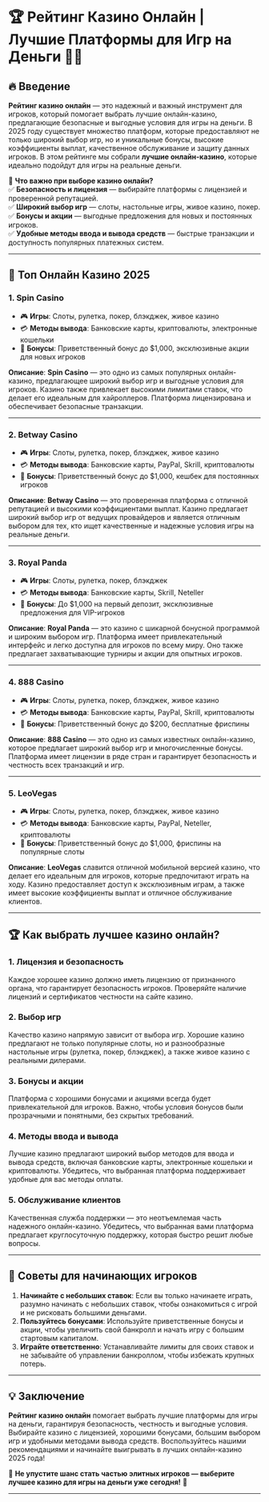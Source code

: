 # 🏆 Рейтинг Казино Онлайн | Лучшие Платформы для Игр на Деньги 🎰💸

## 🔥 Введение

**Рейтинг казино онлайн** — это надежный и важный инструмент для игроков, который помогает выбрать лучшие онлайн-казино, предлагающие безопасные и выгодные условия для игры на деньги. В 2025 году существует множество платформ, которые предоставляют не только широкий выбор игр, но и уникальные бонусы, высокие коэффициенты выплат, качественное обслуживание и защиту данных игроков. В этом рейтинге мы собрали **лучшие онлайн-казино**, которые идеально подойдут для игры на реальные деньги.

💎 **Что важно при выборе казино онлайн?**  
✅ **Безопасность и лицензия** — выбирайте платформы с лицензией и проверенной репутацией.  
✅ **Широкий выбор игр** — слоты, настольные игры, живое казино, покер.  
✅ **Бонусы и акции** — выгодные предложения для новых и постоянных игроков.  
✅ **Удобные методы ввода и вывода средств** — быстрые транзакции и доступность популярных платежных систем.

---

## 🥇 Топ Онлайн Казино 2025

### 1. **Spin Casino**
- 🎮 **Игры**: Слоты, рулетка, покер, блэкджек, живое казино
- 💳 **Методы вывода**: Банковские карты, криптовалюты, электронные кошельки
- 🎁 **Бонусы**: Приветственный бонус до $1,000, эксклюзивные акции для новых игроков

**Описание**: **Spin Casino** — это одно из самых популярных онлайн-казино, предлагающее широкий выбор игр и выгодные условия для игроков. Казино также привлекает высокими лимитами ставок, что делает его идеальным для хайроллеров. Платформа лицензирована и обеспечивает безопасные транзакции.

---

### 2. **Betway Casino**
- 🎮 **Игры**: Слоты, рулетка, покер, блэкджек, живое казино
- 💳 **Методы вывода**: Банковские карты, PayPal, Skrill, криптовалюты
- 🎁 **Бонусы**: Приветственный бонус до $1,000, кешбек для постоянных игроков

**Описание**: **Betway Casino** — это проверенная платформа с отличной репутацией и высокими коэффициентами выплат. Казино предлагает широкий выбор игр от ведущих провайдеров и является отличным выбором для тех, кто ищет качественные и надежные условия игры на реальные деньги.

---

### 3. **Royal Panda**
- 🎮 **Игры**: Слоты, рулетка, покер, блэкджек
- 💳 **Методы вывода**: Банковские карты, Skrill, Neteller
- 🎁 **Бонусы**: До $1,000 на первый депозит, эксклюзивные предложения для VIP-игроков

**Описание**: **Royal Panda** — это казино с шикарной бонусной программой и широким выбором игр. Платформа имеет привлекательный интерфейс и легко доступна для игроков по всему миру. Оно также предлагает захватывающие турниры и акции для опытных игроков.

---

### 4. **888 Casino**
- 🎮 **Игры**: Слоты, рулетка, покер, блэкджек, живое казино
- 💳 **Методы вывода**: Банковские карты, PayPal, Skrill, криптовалюты
- 🎁 **Бонусы**: Приветственный бонус до $200, бесплатные фриспины

**Описание**: **888 Casino** — это одно из самых известных онлайн-казино, которое предлагает широкий выбор игр и многочисленные бонусы. Платформа имеет лицензии в ряде стран и гарантирует безопасность и честность всех транзакций и игр.

---

### 5. **LeoVegas**
- 🎮 **Игры**: Слоты, рулетка, покер, блэкджек, живое казино
- 💳 **Методы вывода**: Банковские карты, PayPal, Neteller, криптовалюты
- 🎁 **Бонусы**: Приветственный бонус до $1,000, фриспины на популярные слоты

**Описание**: **LeoVegas** славится отличной мобильной версией казино, что делает его идеальным для игроков, которые предпочитают играть на ходу. Казино предоставляет доступ к эксклюзивным играм, а также имеет высокие коэффициенты выплат и отличное обслуживание клиентов.

---

## 🏆 Как выбрать лучшее казино онлайн?

### 1. **Лицензия и безопасность**
Каждое хорошее казино должно иметь лицензию от признанного органа, что гарантирует безопасность игроков. Проверяйте наличие лицензий и сертификатов честности на сайте казино.

### 2. **Выбор игр**
Качество казино напрямую зависит от выбора игр. Хорошие казино предлагают не только популярные слоты, но и разнообразные настольные игры (рулетка, покер, блэкджек), а также живое казино с реальными дилерами.

### 3. **Бонусы и акции**
Платформа с хорошими бонусами и акциями всегда будет привлекательной для игроков. Важно, чтобы условия бонусов были прозрачными и понятными, без скрытых требований.

### 4. **Методы ввода и вывода**
Лучшие казино предлагают широкий выбор методов для ввода и вывода средств, включая банковские карты, электронные кошельки и криптовалюты. Убедитесь, что выбранная платформа поддерживает удобные для вас методы оплаты.

### 5. **Обслуживание клиентов**
Качественная служба поддержки — это неотъемлемая часть надежного онлайн-казино. Убедитесь, что выбранная вами платформа предлагает круглосуточную поддержку, которая быстро решит любые вопросы.

---

## 🎯 Советы для начинающих игроков

1. **Начинайте с небольших ставок**: Если вы только начинаете играть, разумно начинать с небольших ставок, чтобы ознакомиться с игрой и не рисковать большими деньгами.
2. **Пользуйтесь бонусами**: Используйте приветственные бонусы и акции, чтобы увеличить свой банкролл и начать игру с большим стартовым капиталом.
3. **Играйте ответственно**: Устанавливайте лимиты для своих ставок и не забывайте об управлении банкроллом, чтобы избежать крупных потерь.

---

## 💡 Заключение

**Рейтинг казино онлайн** помогает выбрать лучшие платформы для игры на деньги, гарантируя безопасность, честность и выгодные условия. Выбирайте казино с лицензией, хорошими бонусами, большим выбором игр и удобными методами вывода средств. Воспользуйтесь нашими рекомендациями и начинайте выигрывать в лучших онлайн-казино 2025 года!

🎰 **Не упустите шанс стать частью элитных игроков — выберите лучшее казино для игры на деньги уже сегодня!** 💸

---

